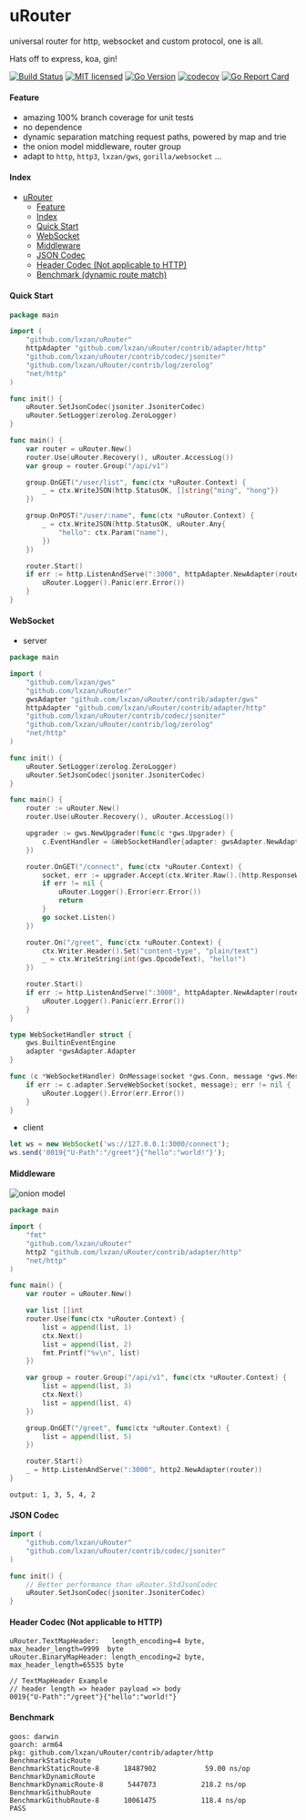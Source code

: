 # uRouter

universal router for http, websocket and custom protocol, one is all.

Hats off to express, koa, gin!

[![Build Status][1]][2] [![MIT licensed][3]][4] [![Go Version][5]][6] [![codecov][7]][8] [![Go Report Card][9]][10]

[1]: https://github.com/lxzan/uRouter/workflows/Go%20Test/badge.svg?branch=main

[2]: https://github.com/lxzan/uRouter/actions?query=branch%3Amain

[3]: https://img.shields.io/badge/license-MIT-blue.svg

[4]: LICENSE

[5]: https://img.shields.io/badge/go-%3E%3D1.16-30dff3?style=flat-square&logo=go

[6]: https://github.com/lxzan/uRouter

[7]: https://codecov.io/gh/lxzan/uRouter/branch/main/graph/badge.svg?token=0Tx9xH9Lvd

[8]: https://codecov.io/gh/lxzan/uRouter

[9]: https://goreportcard.com/badge/github.com/lxzan/uRouter

[10]: https://goreportcard.com/report/github.com/lxzan/uRouter

#### Feature

- amazing 100% branch coverage for unit tests
- no dependence
- dynamic separation matching request paths, powered by map and trie
- the onion model middleware, router group
- adapt to `http`, `http3`, `lxzan/gws`, `gorilla/websocket` ...

#### Index

- [uRouter](#urouter)
  - [Feature](#feature)
  - [Index](#index)
  - [Quick Start](#quick-start)
  - [WebSocket](#websocket)
  - [Middleware](#middleware)
  - [JSON Codec](#json-codec)
  - [Header Codec (Not applicable to HTTP)](#header-codec-not-applicable-to-http)
  - [Benchmark (dynamic route match)](#benchmark-dynamic-route-match)

#### Quick Start

```go
package main

import (
	"github.com/lxzan/uRouter"
	httpAdapter "github.com/lxzan/uRouter/contrib/adapter/http"
	"github.com/lxzan/uRouter/contrib/codec/jsoniter"
	"github.com/lxzan/uRouter/contrib/log/zerolog"
	"net/http"
)

func init() {
	uRouter.SetJsonCodec(jsoniter.JsoniterCodec)
	uRouter.SetLogger(zerolog.ZeroLogger)
}

func main() {
	var router = uRouter.New()
	router.Use(uRouter.Recovery(), uRouter.AccessLog())
	var group = router.Group("/api/v1")

	group.OnGET("/user/list", func(ctx *uRouter.Context) {
		_ = ctx.WriteJSON(http.StatusOK, []string{"ming", "hong"})
	})

	group.OnPOST("/user/:name", func(ctx *uRouter.Context) {
		_ = ctx.WriteJSON(http.StatusOK, uRouter.Any{
			"hello": ctx.Param("name"),
		})
	})

	router.Start()
	if err := http.ListenAndServe(":3000", httpAdapter.NewAdapter(router)); err != nil {
		uRouter.Logger().Panic(err.Error())
	}
}
```

#### WebSocket

- server

```go
package main

import (
	"github.com/lxzan/gws"
	"github.com/lxzan/uRouter"
	gwsAdapter "github.com/lxzan/uRouter/contrib/adapter/gws"
	httpAdapter "github.com/lxzan/uRouter/contrib/adapter/http"
	"github.com/lxzan/uRouter/contrib/codec/jsoniter"
	"github.com/lxzan/uRouter/contrib/log/zerolog"
	"net/http"
)

func init() {
	uRouter.SetLogger(zerolog.ZeroLogger)
	uRouter.SetJsonCodec(jsoniter.JsoniterCodec)
}

func main() {
	router := uRouter.New()
	router.Use(uRouter.Recovery(), uRouter.AccessLog())

	upgrader := gws.NewUpgrader(func(c *gws.Upgrader) {
		c.EventHandler = &WebSocketHandler{adapter: gwsAdapter.NewAdapter(router)}
	})

	router.OnGET("/connect", func(ctx *uRouter.Context) {
		socket, err := upgrader.Accept(ctx.Writer.Raw().(http.ResponseWriter), ctx.Request.Raw.(*http.Request))
		if err != nil {
			uRouter.Logger().Error(err.Error())
			return
		}
		go socket.Listen()
	})

	router.On("/greet", func(ctx *uRouter.Context) {
		ctx.Writer.Header().Set("content-type", "plain/text")
		_ = ctx.WriteString(int(gws.OpcodeText), "hello!")
	})

	router.Start()
	if err := http.ListenAndServe(":3000", httpAdapter.NewAdapter(router)); err != nil {
		uRouter.Logger().Panic(err.Error())
	}
}

type WebSocketHandler struct {
	gws.BuiltinEventEngine
	adapter *gwsAdapter.Adapter
}

func (c *WebSocketHandler) OnMessage(socket *gws.Conn, message *gws.Message) {
	if err := c.adapter.ServeWebSocket(socket, message); err != nil {
		uRouter.Logger().Error(err.Error())
	}
}

```

- client

```js
let ws = new WebSocket('ws://127.0.0.1:3000/connect');
ws.send('0019{"U-Path":"/greet"}{"hello":"world!"}');
```

#### Middleware

![onion model](https://upload-images.jianshu.io/upload_images/26203625-b80a51afcf265c9d.jpg?imageMogr2/auto-orient/strip|imageView2/2/w/1078/format/webp)

```go
package main

import (
	"fmt"
	"github.com/lxzan/uRouter"
	http2 "github.com/lxzan/uRouter/contrib/adapter/http"
	"net/http"
)

func main() {
	var router = uRouter.New()

	var list []int
	router.Use(func(ctx *uRouter.Context) {
		list = append(list, 1)
		ctx.Next()
		list = append(list, 2)
		fmt.Printf("%v\n", list)
	})

	var group = router.Group("/api/v1", func(ctx *uRouter.Context) {
		list = append(list, 3)
		ctx.Next()
		list = append(list, 4)
	})

	group.OnGET("/greet", func(ctx *uRouter.Context) {
		list = append(list, 5)
	})

	router.Start()
	_ = http.ListenAndServe(":3000", http2.NewAdapter(router))
}
```

```
output: 1, 3, 5, 4, 2
```

#### JSON Codec

```go
import (
    "github.com/lxzan/uRouter"
    "github.com/lxzan/uRouter/contrib/codec/jsoniter"
)

func init() {
    // Better performance than uRouter.StdJsonCodec 
    uRouter.SetJsonCodec(jsoniter.JsoniterCodec)
}
```

#### Header Codec (Not applicable to HTTP)

```
uRouter.TextMapHeader:   length_encoding=4 byte, max_header_length=9999  byte
uRouter.BinaryMapHeader: length_encoding=2 byte, max_header_length=65535 byte
```

```
// TextMapHeader Example
// header length => header payload => body
0019{"U-Path":"/greet"}{"hello":"world!"}
```

#### Benchmark

```
goos: darwin
goarch: arm64
pkg: github.com/lxzan/uRouter/contrib/adapter/http
BenchmarkStaticRoute
BenchmarkStaticRoute-8    	18487902	        59.00 ns/op
BenchmarkDynamicRoute
BenchmarkDynamicRoute-8   	 5447073	       218.2 ns/op
BenchmarkGithubRoute
BenchmarkGithubRoute-8    	10061475	       118.4 ns/op
PASS
```
